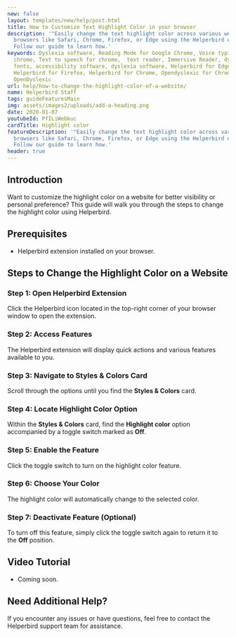 ```yaml
---
new: false
layout: templates/new/help/post.html
title: How to Customize Text Highlight Color in your browser
description: '"Easily change the text highlight color across various web
  browsers like Safari, Chrome, Firefox, or Edge using the Helperbird extension.
  Follow our guide to learn how.'
keywords: Dyslexia software, Reading Mode for Google Chrome, Voice typing for
  chrome, Text to speech for chrome,  text reader, Immersive Reader, dyslexia
  fonts, accessibility software, dyslexia software, Helperbird for Edge,
  Helperbird for Firefox, Helperbird for Chrome, Opendyslexic for Chrome,
  OpenDyslexic
url: help/how-to-change-the-highlight-color-of-a-website/
name: Helperbird Staff
tags: guideFeaturesMain
img: assets/images2/uploads/add-a-heading.png
date: 2020-01-07
youtubeId: PfILiWebkuc
cardTitle: Highlight color
featureDescription: '"Easily change the text highlight color across various web
  browsers like Safari, Chrome, Firefox, or Edge using the Helperbird extension.
  Follow our guide to learn how.'
header: true
---
```

## Introduction

Want to customize the highlight color on a website for better visibility or personal preference? This guide will walk you through the steps to change the highlight color using Helperbird.

## Prerequisites

- Helperbird extension installed on your browser.
  
## Steps to Change the Highlight Color on a Website

### Step 1: Open Helperbird Extension

Click the Helperbird icon located in the top-right corner of your browser window to open the extension.

### Step 2: Access Features

The Helperbird extension will display quick actions and various features available to you.

### Step 3: Navigate to Styles & Colors Card

Scroll through the options until you find the **Styles & Colors** card.

### Step 4: Locate Highlight Color Option

Within the **Styles & Colors** card, find the **Highlight color** option accompanied by a toggle switch marked as **Off**.

### Step 5: Enable the Feature

Click the toggle switch to turn on the highlight color feature.

### Step 6: Choose Your Color

The highlight color will automatically change to the selected color.

### Step 7: Deactivate Feature (Optional)

To turn off this feature, simply click the toggle switch again to return it to the **Off** position.

## Video Tutorial

- Coming soon.

## Need Additional Help?

If you encounter any issues or have questions, feel free to contact the Helperbird support team for assistance.

